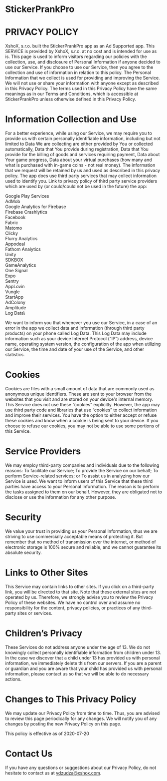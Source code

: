 # StickerPrankPro
# PRIVACY POLICY

XshoX, s.r.o. built the StickerPrankPro app as an Ad Supported app. This SERVICE is provided by XshoX, s.r.o. at no cost and is intended for use as is.
This page is used to inform visitors regarding our policies with the collection, use, and disclosure of Personal Information if anyone decided to use our Service.
If you choose to use our Service, then you agree to the collection and use of information in relation to this policy. The Personal Information that we collect is used for providing and improving the Service. We will not use or share your information with anyone except as described in this Privacy Policy.
The terms used in this Privacy Policy have the same meanings as in our Terms and Conditions, which is accessible at StickerPrankPro unless otherwise defined in this Privacy Policy.

# Information Collection and Use
For a better experience, while using our Service, we may require you to provide us with certain personally identifiable information, including but not limited to Data We are collecting are either provided by You or collected automatically, Data that You provide during registration, Data that You provide for the billing of goods and services requiring payment, Data about Your game progress, Data about your virtual purchases (how many and what is purchased with in-game coins - not real money). The information that we request will be retained by us and used as described in this privacy policy.
The app does use third party services that may collect information used to identify you.
Link to privacy policy of third party service providers which are used by (or could/could not be used in the future) the app:

Google Play Services\
AdMob\
Google Analytics for Firebase\
Firebase Crashlytics\
Facebook\
Fabric\
Matomo\
Clicky\
Flurry Analytics\
Appodeal\
Fathom Analytics\
Unity\
SDKBOX\
GameAnalytics\
One Signal\
Expo\
Sentry\
AppLovin\
Vungle\
StartApp\
AdColony\
Amplitude\
Log Data\

We want to inform you that whenever you use our Service, in a case of an error in the app we collect data and information (through third party products) on your phone called Log Data. This Log Data may include information such as your device Internet Protocol (“IP”) address, device name, operating system version, the configuration of the app when utilizing our Service, the time and date of your use of the Service, and other statistics.

# Cookies
Cookies are files with a small amount of data that are commonly used as anonymous unique identifiers. These are sent to your browser from the websites that you visit and are stored on your device's internal memory.
This Service does not use these “cookies” explicitly. However, the app may use third party code and libraries that use “cookies” to collect information and improve their services. You have the option to either accept or refuse these cookies and know when a cookie is being sent to your device. If you choose to refuse our cookies, you may not be able to use some portions of this Service.

# Service Providers
We may employ third-party companies and individuals due to the following reasons:
To facilitate our Service;
To provide the Service on our behalf;
To perform Service-related services; or
To assist us in analyzing how our Service is used.
We want to inform users of this Service that these third parties have access to your Personal Information. The reason is to perform the tasks assigned to them on our behalf. However, they are obligated not to disclose or use the information for any other purpose.

# Security
We value your trust in providing us your Personal Information, thus we are striving to use commercially acceptable means of protecting it. But remember that no method of transmission over the internet, or method of electronic storage is 100% secure and reliable, and we cannot guarantee its absolute security.

# Links to Other Sites
This Service may contain links to other sites. If you click on a third-party link, you will be directed to that site. Note that these external sites are not operated by us. Therefore, we strongly advise you to review the Privacy Policy of these websites. We have no control over and assume no responsibility for the content, privacy policies, or practices of any third-party sites or services.

# Children’s Privacy
These Services do not address anyone under the age of 13. We do not knowingly collect personally identifiable information from children under 13. In the case we discover that a child under 13 has provided us with personal information, we immediately delete this from our servers. If you are a parent or guardian and you are aware that your child has provided us with personal information, please contact us so that we will be able to do necessary actions.

# Changes to This Privacy Policy
We may update our Privacy Policy from time to time. Thus, you are advised to review this page periodically for any changes. We will notify you of any changes by posting the new Privacy Policy on this page.

This policy is effective as of 2020-07-20
# Contact Us
If you have any questions or suggestions about our Privacy Policy, do not hesitate to contact us at vdzudza@xshox.com.

